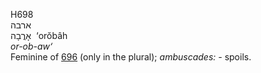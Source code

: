 <body>
  <p>H698<br>  ארבה  <br> אָרֳבָה  ‎  ‘orŏbâh  <br><i>or-ob-aw‘ </i><br>Feminine of <a href="h0696.htm">696</a> (only in the plural); <i>ambuscades: - </i>spoils.<br></p>
 </body>